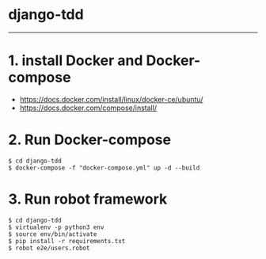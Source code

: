 # django-tdd
----
# 1. install Docker and Docker-compose
- https://docs.docker.com/install/linux/docker-ce/ubuntu/
- https://docs.docker.com/compose/install/

# 2. Run Docker-compose
```
$ cd django-tdd
$ docker-compose -f "docker-compose.yml" up -d --build
```

# 3. Run robot framework 
```
$ cd django-tdd
$ virtualenv -p python3 env
$ source env/bin/activate
$ pip install -r requirements.txt
$ robot e2e/users.robot
```
